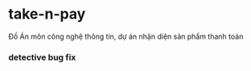 # take-n-pay
Đồ Án môn công nghệ thông tin, dự án nhận diện sản phẩm thanh toán

### detective bug fix
